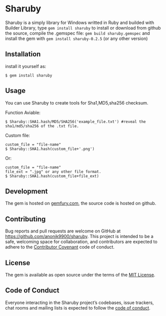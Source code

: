 # Sharuby

Sharuby is a simply library for Windows writted in Ruby and builded with Builder Library, type `gem install sharuby` to install or download from github the source, compile the .gemspec file: `gem build sharuby.gemspec` and install the gem with `gem install sharuby-0.2.5` (or any other version)

## Installation


install it yourself as:

    $ gem install sharuby

## Usage

You can use Sharuby to create tools for Sha1,MD5,sha256 checksum.

Function Aviable:

    $ Sharuby::SHA1.hash/MD5/SHA256('example_file.txt') #reveal the sha1/md5/sha256 of the .txt file.

Custom file:

    custom_file = "file-name"
    $ Sharuby::SHA1.hash(custom_file+'.png')

Or:
    
    custom_file = "file-name"
    file_ext = ".jpg" or any other file format.
    $ Sharuby::SHA1.hash(custom_file+file_ext)

## Development

 The gem is hosted on [gemfury.com](https://gemfury.com), the source code is hosted on github.

## Contributing

Bug reports and pull requests are welcome on GitHub at https://github.com/anonik9900/sharuby. This project is intended to be a safe, welcoming space for collaboration, and contributors are expected to adhere to the [Contributor Covenant](http://contributor-covenant.org) code of conduct.

## License

The gem is available as open source under the terms of the [MIT License](https://opensource.org/licenses/MIT).

## Code of Conduct

Everyone interacting in the Sharuby project’s codebases, issue trackers, chat rooms and mailing lists is expected to follow the [code of conduct](https://github.com/[USERNAME]/sharuby/blob/master/CODE_OF_CONDUCT.md).

